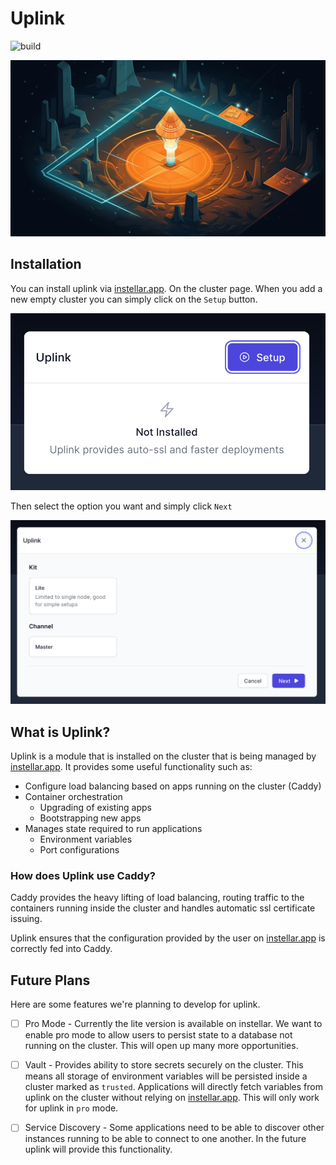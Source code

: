 # Uplink

![build](https://github.com/upmaru/uplink/actions/workflows/ci.yml/badge.svg)

![Uplink](cover.png)

## Installation

You can install uplink via [instellar.app](https://instellar.app). On the cluster page. When you add a new empty cluster you can simply click on the `Setup` button.

![Setup Uplink](/public/images/setup-button.png)

Then select the option you want and simply click `Next` 

![Configure installation](/public/images/select-options.png)

## What is Uplink?

Uplink is a module that is installed on the cluster that is being managed by [instellar.app](https://instellar.app). It provides some useful functionality such as:

- Configure load balancing based on apps running on the cluster (Caddy)
- Container orchestration
  - Upgrading of existing apps
  - Bootstrapping new apps
- Manages state required to run applications
  - Environment variables
  - Port configurations

### How does Uplink use Caddy?

Caddy provides the heavy lifting of load balancing, routing traffic to the containers running inside the cluster and handles automatic ssl certificate issuing.

Uplink ensures that the configuration provided by the user on [instellar.app](https://instellar.app) is correctly fed into Caddy.

## Future Plans

Here are some features we're planning to develop for uplink.

- [ ] Pro Mode - Currently the lite version is available on instellar. We want to enable pro mode to allow users to persist state to a database not running on the cluster. This will open up many more opportunities.

- [ ] Vault - Provides ability to store secrets securely on the cluster. This means all storage of environment variables will be persisted inside a cluster marked as `trusted`. Applications will directly fetch variables from uplink on the cluster without relying on [instellar.app](https://instellar.app). This will only work for uplink in `pro` mode.

- [ ] Service Discovery - Some applications need to be able to discover other instances running to be able to connect to one another. In the future uplink will provide this functionality.



